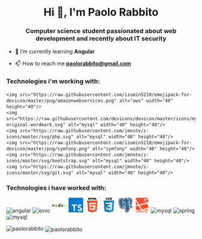 <h1 align="center">Hi 👋, I'm Paolo Rabbito</h1>
<h3 align="center">Computer science student passionated about web development and recently about IT security</h3>

<!--- 🔭 I’m currently working on **my web development skills and personal projects**-->

- 🌱 I’m currently learning **Angular**

- 📫 How to reach me **paolorabbito@gmail.com**

<h3 align="left">Technologies i'm working with:</h3>

<p align="left">
    
    <img src="https://raw.githubusercontent.com/izumin5210/emojipack-for-devicon/master/png/amazonwebservices.png" alt="aws" width="40" height="40"/>
    <img src="https://raw.githubusercontent.com/devicons/devicon/master/icons/mysql/mysql-original-wordmark.svg" alt="mysql" width="40" height="40"/>
    <img src="https://raw.githubusercontent.com/jmnote/z-icons/master/svg/php.svg" alt="mysql" width="40" height="40"/>
    <img src="https://raw.githubusercontent.com/izumin5210/emojipack-for-devicon/master/png/symfony.png" alt="symfony" width="40" height="40"/>
    <img src="https://raw.githubusercontent.com/jmnote/z-icons/master/svg/bootstrap.svg" alt="mysql" width="40" height="40"/>
    <img src="https://raw.githubusercontent.com/jmnote/z-icons/master/svg/git.svg" alt="mysql" width="40" height="40"/>
</p>


<h3 align="left">Technologies i have worked with:</h3>
<p align="left">
    <img src="https://angular.io/assets/images/logos/angular/angular.svg" alt="angular" width="40" height="40"/>
    <img src="https://upload.wikimedia.org/wikipedia/commons/d/d1/Ionic_Logo.svg" alt="ionic" width="40" height="40"/>
    <img src="https://raw.githubusercontent.com/devicons/devicon/master/icons/nodejs/nodejs-original-wordmark.svg" alt="nodejs" width="40" height="40"/>
    <img src="https://raw.githubusercontent.com/devicons/devicon/master/icons/typescript/typescript-original.svg" alt="typescript" width="40" height="40"/> <!--Typescript-->
    <img src="https://raw.githubusercontent.com/devicons/devicon/master/icons/html5/html5-original-wordmark.svg" alt="html5" width="40" height="40"/>
    <img src="https://raw.githubusercontent.com/devicons/devicon/master/icons/css3/css3-original-wordmark.svg" alt="css3" width="40" height="40"/>
    <img src="https://raw.githubusercontent.com/izumin5210/emojipack-for-devicon/master/png/postgresql.png" alt="postgres" width="40" height="40"/>    
    <img src="https://raw.githubusercontent.com/devicons/devicon/master/icons/laravel/laravel-plain-wordmark.svg" alt="laravel" width="40" height="40"/>
    <img src="https://raw.githubusercontent.com/jmnote/z-icons/master/svg/java.svg" alt="mysql" width="40" height="40"/>
    <img src="https://www.vectorlogo.zone/logos/springio/springio-icon.svg" alt="spring" width="40" height="40"/>
    <img src="https://raw.githubusercontent.com/jmnote/z-icons/master/svg/cpp.svg" alt="mysql" width="40" height="40"/>     
</p>

        
<p><img align="left" src="https://github-readme-stats.vercel.app/api/top-langs?username=paolorabbito&theme=dark&show_icons=true&locale=en&layout=compact" alt="paolorabbito" /></p>

<p>&nbsp;<img align="center" src="https://github-readme-stats.vercel.app/api?username=paolorabbito&theme=dark&show_icons=true&locale=en" alt="paolorabbito" /></p>

<!--<p><img align="center" src="https://github-readme-streak-stats.herokuapp.com/?user=paolorabbito&theme=dark" alt="paolorabbito" /></p>-->
